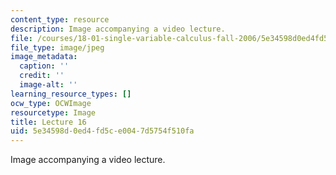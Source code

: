 ```yaml
---
content_type: resource
description: Image accompanying a video lecture.
file: /courses/18-01-single-variable-calculus-fall-2006/5e34598d0ed4fd5ce0047d5754f510fa_lec16.jpg
file_type: image/jpeg
image_metadata:
  caption: ''
  credit: ''
  image-alt: ''
learning_resource_types: []
ocw_type: OCWImage
resourcetype: Image
title: Lecture 16
uid: 5e34598d-0ed4-fd5c-e004-7d5754f510fa
---
```

Image accompanying a video lecture.

